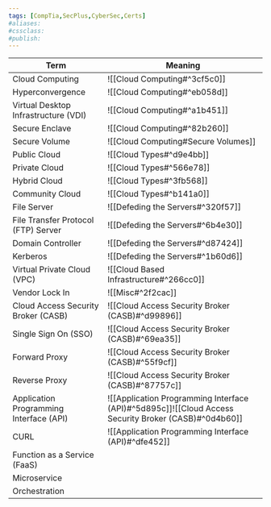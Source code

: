 ```yaml
---
tags: [CompTia,SecPlus,CyberSec,Certs]
#aliases:
#cssclass:
#publish:
---
```


| Term                                    | Meaning                                                                                              |
| --------------------------------------- | ---------------------------------------------------------------------------------------------------- |
| Cloud Computing                         | ![[Cloud Computing#^3cf5c0]]                                                                         |
| Hyperconvergence                        | ![[Cloud Computing#^eb058d]]                                                                         |
| Virtual Desktop Infrastructure (VDI)    | ![[Cloud Computing#^a1b451]]                                                                         |
| Secure Enclave                          | ![[Cloud Computing#^82b260]]                                                                         |
| Secure Volume                           | ![[Cloud Computing#Secure Volumes]]                                                                  |
| Public Cloud                            | ![[Cloud Types#^d9e4bb]]                                                                             |
| Private Cloud                           | ![[Cloud Types#^566e78]]                                                                             |
| Hybrid Cloud                            | ![[Cloud Types#^3fb568]]                                                                             |
| Community Cloud                         | ![[Cloud Types#^b141a0]]                                                                             |
| File Server                             | ![[Defeding the Servers#^320f57]]                                                                    |
| File Transfer Protocol (FTP) Server     | ![[Defeding the Servers#^6b4e30]]                                                                    |
| Domain Controller                       | ![[Defeding the Servers#^d87424]]                                                                    |
| Kerberos                                | ![[Defeding the Servers#^1b60d6]]                                                                    |
| Virtual Private Cloud (VPC)             | ![[Cloud Based Infrastructure#^266cc0]]                                                              |
| Vendor Lock In                          | ![[Misc#^2f2cac]]                                                                                    |
| Cloud Access Security Broker (CASB)     | ![[Cloud Access Security Broker (CASB)#^d99896]]                                                     |
| Single Sign On (SSO)                    | ![[Cloud Access Security Broker (CASB)#^69ea35]]                                                     |
| Forward Proxy                           | ![[Cloud Access Security Broker (CASB)#^55f9cf]]                                                     |
| Reverse Proxy                           | ![[Cloud Access Security Broker (CASB)#^87757c]]                                                     |
| Application Programming Interface (API) | ![[Application Programming Interface (API)#^5d895c]]![[Cloud Access Security Broker (CASB)#^0d4b60]] |
| CURL                                    | ![[Application Programming Interface (API)#^dfe452]]                                                 |
| Function as a Service (FaaS)            |                                                                                                      |
| Microservice                            |                                                                                                      |
| Orchestration                                        |                                                                                                      |

